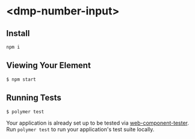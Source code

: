 # \<dmp-number-input\>



## Install 

```
npm i
```

## Viewing Your Element

```
$ npm start
```

## Running Tests

```
$ polymer test
```

Your application is already set up to be tested via [web-component-tester](https://github.com/Polymer/web-component-tester). Run `polymer test` to run your application's test suite locally.
